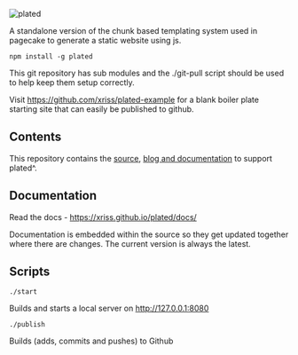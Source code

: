 ![plated](https://cloud.githubusercontent.com/assets/1515961/21819875/67ff5226-d765-11e6-8f85-349d91feb19b.png)

A standalone version of the chunk based templating system used in pagecake to generate a static website using js.

	npm install -g plated

This git repository has sub modules and the ./git-pull script should be used to help keep them setup correctly.

Visit https://github.com/xriss/plated-example for a blank boiler plate starting site that can easily be published to github.


## Contents

This repository contains the [source](https://github.com/xriss/plated/tree/master/js), [blog and documentation](https://github.com/xriss/plated/tree/master/source) to support plated^.


## Documentation

Read the docs - https://xriss.github.io/plated/docs/

Documentation is embedded within the source so they get updated together where there are changes. The current version is always the latest.


## Scripts


```./start```

Builds and starts a local server on http://127.0.0.1:8080


```./publish```

Builds (adds, commits and pushes) to Github


